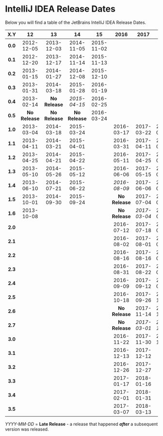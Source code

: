 # IntelliJ IDEA Release Dates
Below you will find a table of the JetBrains IntelliJ IDEA Release Dates.

|   X.Y   |       12       |       13       |       14       |       15       |      2016      |      2017      |      2018      |
|:-------:|:--------------:|:--------------:|:--------------:|:--------------:|:--------------:|:--------------:|:--------------:|
| **0.0** |   2012-12-05   |   2013-12-03   |   2014-11-05   |   2015-11-02   |                |                |                |
| **0.1** |   2012-12-20   |   2013-12-17   |   2014-11-14   |   2015-11-13   |                |                |                |
| **0.2** |   2013-01-15   |   2014-01-27   |   2014-12-08   |   2015-12-10   |                |                |                |
| **0.3** |   2013-01-31   |   2014-03-18   |   2015-01-28   |   2016-01-19   |                |                |                |
| **0.4** |   2013-02-14   | **No Release** |  _2015-04-15_  |   2016-02-25   |                |                |                |
| **0.5** | **No Release** | **No Release** | **No Release** |   2016-03-24   |                |                |                |
| **1.0** |   2013-03-04   |   2014-03-18   |   2015-03-24   |                |   2016-03-17   |   2017-03-22   |   2018-03-27   |
| **1.1** |   2013-04-11   |   2014-03-21   |   2015-04-01   |                |   2016-03-31   |   2017-04-11   |   2018-04-10   |
| **1.2** |   2013-04-25   |   2014-04-21   |   2015-04-22   |                |   2016-05-11   |   2017-04-25   |   2018-04-24   |
| **1.3** |   2013-05-10   |   2014-05-26   |   2015-05-12   |                |   2016-06-06   |   2017-05-15   |   2018-05-08   |
| **1.4** |   2013-06-10   |   2014-07-21   |   2015-06-22   |                |   _2016-08-09_ |   2017-06-06   |   2018-05-21   |
| **1.5** |   2013-10-01   |   2014-09-30   |   2015-09-24   |                | **No Release** |   2017-07-04   |   2018-06-13   |
| **1.6** |   2013-10-08   |                |                |                | **No Release** |  _2017-03-04_  |   2018-07-12   |
| **2.0** |                |                |                |                |   2016-07-12   |   2017-07-18   |   2018-07-24   |
| **2.1** |                |                |                |                |   2016-08-02   |   2017-08-01   |   2018-08-06   |
| **2.2** |                |                |                |                |   2016-08-16   |   2017-08-16   |   2018-08-20   |
| **2.3** |                |                |                |                |   2016-08-31   |   2017-08-22   |   2018-09-03   |
| **2.4** |                |                |                |                |   2016-09-09   |   2017-09-12   |   2018-09-17   |
| **2.5** |                |                |                |                |   2016-10-18   |   2017-09-26   |   2018-10-16   |
| **2.6** |                |                |                |                | **No Release** |   2017-11-14   |   2018-11-13   |
| **2.7** |                |                |                |                | **No Release** |  _2017-03-01_  |  _2018-11-26_  |
| **3.0** |                |                |                |                |   2016-11-22   |   2017-11-30   |   2018-11-20   |
| **3.1** |                |                |                |                |   2016-12-13   |   2017-12-12   |                |
| **3.2** |                |                |                |                |   2016-12-26   |   2017-12-27   |                |
| **3.3** |                |                |                |                |   2017-01-17   |   2018-01-16   |                |
| **3.4** |                |                |                |                |   2017-02-01   |   2018-01-31   |                |
| **3.5** |                |                |                |                |   2017-03-07   |   2018-03-13   |                |

_YYYY-MM-DD_ = **Late Release** - a release that happened ***after*** a subsequent version was released.